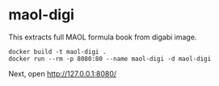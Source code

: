 
# maol-digi

This extracts full MAOL formula book from digabi image.

```
docker build -t maol-digi .
docker run --rm -p 8080:80 --name maol-digi -d maol-digi
```

Next, open http://127.0.0.1:8080/
